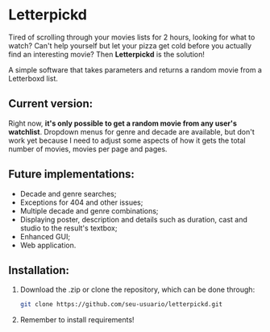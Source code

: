 # Letterpickd

Tired of scrolling through your movies lists for 2 hours, looking for what to watch?
Can't help yourself but let your pizza get cold before you actually find an interesting movie?
Then **Letterpickd** is the solution!

A simple software that takes parameters and returns a random movie from a Letterboxd list.

## Current version:

Right now, **it's only possible to get a random movie from any user's watchlist**.
Dropdown menus for genre and decade are available, but don't work yet because I need to
adjust some aspects of how it gets the total number of movies, movies per page and pages.

## Future implementations:

- Decade and genre searches;
- Exceptions for 404 and other issues; 
- Multiple decade and genre combinations;
- Displaying poster, description and details such as duration, cast and studio
to the result's textbox;
- Enhanced GUI;
- Web application.

## Installation:

1. Download the .zip or clone the repository, which can be done through:
   ```bash
   git clone https://github.com/seu-usuario/letterpickd.git

2. Remember to install requirements!
